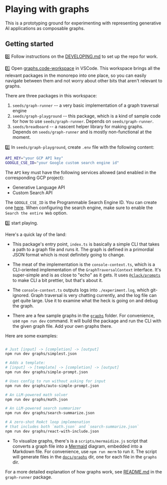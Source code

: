 # Playing with graphs

This is a prototyping ground for experimenting with representing generative AI applications as composable graphs.

## Getting started

:zero: Follow instructions on the [DEVELOPING.md](../../DEVELOPING.md) to set up the repo for work.

:one: Open [graphs.code-workspace](../../graphs.code-workspace) in VSCode. This workspace brings all the relevant packages in the monorepo into one place, so you can easily navigate between them and not worry about other bits that aren't relevant to graphs.

There are three packages in this workspace:

1. `seeds/graph-runner` -- a very basic implementation of a graph traversal engine
2. `seeds/graph-playground` -- this package, which is a kind of sample code for how to use `seeds/graph-runner`. Depends on `seeds/graph-runner`.
3. `seeds/breadboard` -- a nascent helper library for making graphs. Depends on `seeds/graph-runner` and is mostly non-functional at the moment.

:two: In `seeds/graph-playground`, create `.env` file with the following content:

```bash
API_KEY="your GCP API key"
GOOGLE_CSE_ID="your Google custom search engine id"
```

The `API` key must have the following services allowed (and enabled in the corresponding GCP project):

- Generative Language API
- Custom Search API

The `GOOGLE_CSE_ID` is the Programmable Search Engine ID. You can create one [here](https://programmablesearchengine.google.com/). When configuring the search engine, make sure to enable the `Search the entire Web` option.

:three: start playing.

Here's a quick lay of the land:

- This package's entry point, `index.ts` is basically a simple CLI that takes a path to a graph file and runs it. The graph is defined in a primordial JSON format which is most definitely going to change.

- The meat of the implementation is the `console-context.ts`, which is a CLI-oriented implementation of the `GraphTraversalContext` interface. It's super-simple and is as close to "echo" as it gets. It uses [`@clack/prompts`](https://github.com/natemoo-re/clack/tree/main/packages/prompts#readme) to make CLI a bit prettier, but that's about it.

- The `console-context.ts` outputs logs into `./experiment.log`, which git-ignored. Graph traversal is very chatting currently, and the log file can get quite large. Use it to examine what the heck is going on and debug the graph.

- There are a few sample graphs in the [`graphs`](./graphs/) folder. For convenience, use `npm run dev` command. It will build the package and run the CLI with the given graph file. Add your own graphs there.

Here are some examples:

```bash

# Just [input] -> [completion] -> [output]
npm run dev graphs/simplest.json

# Adds a template:
# [input] -> [template] -> [completion] -> [output]
npm run dev graphs/simple-prompt.json

# Uses config to run without asking for input
npm run dev graphs/auto-simple-prompt.json

# An LLM-powered math solver
npm run dev graphs/math.json

# An LLM-powered search summarizer
npm run dev graphs/search-summarize.json

# A zero-shot ReAct loop implemenation
# that includes both `math.json` and `search-summarize.json`
npm run dev graphs/react-with-include.json

```

- To visualize graphs, there's is a `scripts/mermaidize.js` script that converts a graph file into a [Mermaid](https://mermaid-js.github.io/mermaid/#/) diagram, embedded into a Markdown file. For convenience, use `npm run merm` to run it. The script will generate files in the [`docs/graphs`](docs/graphs/) dir, one for each file in the `graphs` dir.

For a more detailed explanation of how graphs work, see [README.md](../graph-runner/README.md) in the `graph-runner` package.
